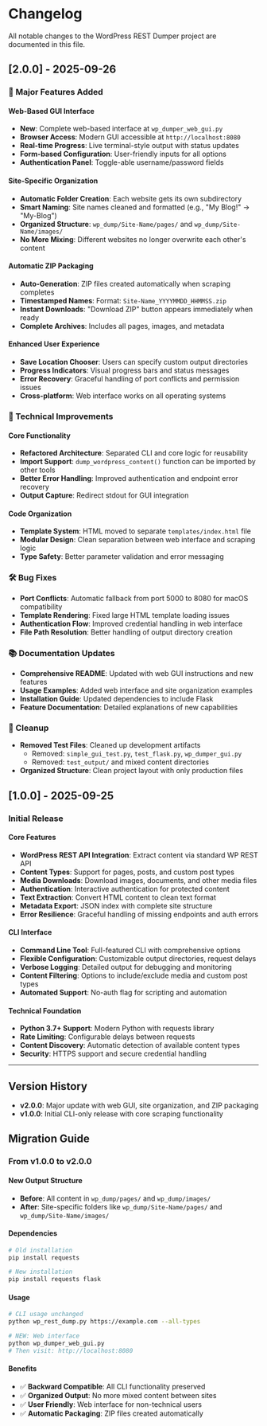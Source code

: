 # Changelog

All notable changes to the WordPress REST Dumper project are documented in this file.

## [2.0.0] - 2025-09-26

### 🎉 Major Features Added

#### Web-Based GUI Interface
- **New**: Complete web-based interface at `wp_dumper_web_gui.py`
- **Browser Access**: Modern GUI accessible at `http://localhost:8080`
- **Real-time Progress**: Live terminal-style output with status updates
- **Form-based Configuration**: User-friendly inputs for all options
- **Authentication Panel**: Toggle-able username/password fields

#### Site-Specific Organization
- **Automatic Folder Creation**: Each website gets its own subdirectory
- **Smart Naming**: Site names cleaned and formatted (e.g., "My Blog!" → "My-Blog")
- **Organized Structure**: `wp_dump/Site-Name/pages/` and `wp_dump/Site-Name/images/`
- **No More Mixing**: Different websites no longer overwrite each other's content

#### Automatic ZIP Packaging
- **Auto-Generation**: ZIP files created automatically when scraping completes
- **Timestamped Names**: Format: `Site-Name_YYYYMMDD_HHMMSS.zip`
- **Instant Downloads**: "Download ZIP" button appears immediately when ready
- **Complete Archives**: Includes all pages, images, and metadata

#### Enhanced User Experience
- **Save Location Chooser**: Users can specify custom output directories
- **Progress Indicators**: Visual progress bars and status messages
- **Error Recovery**: Graceful handling of port conflicts and permission issues
- **Cross-platform**: Web interface works on all operating systems

### 🔧 Technical Improvements

#### Core Functionality
- **Refactored Architecture**: Separated CLI and core logic for reusability
- **Import Support**: `dump_wordpress_content()` function can be imported by other tools
- **Better Error Handling**: Improved authentication and endpoint error recovery
- **Output Capture**: Redirect stdout for GUI integration

#### Code Organization
- **Template System**: HTML moved to separate `templates/index.html` file
- **Modular Design**: Clean separation between web interface and scraping logic
- **Type Safety**: Better parameter validation and error messaging

### 🛠️ Bug Fixes
- **Port Conflicts**: Automatic fallback from port 5000 to 8080 for macOS compatibility
- **Template Rendering**: Fixed large HTML template loading issues
- **Authentication Flow**: Improved credential handling in web interface
- **File Path Resolution**: Better handling of output directory creation

### 📚 Documentation Updates
- **Comprehensive README**: Updated with web GUI instructions and new features
- **Usage Examples**: Added web interface and site organization examples
- **Installation Guide**: Updated dependencies to include Flask
- **Feature Documentation**: Detailed explanations of new capabilities

### 🧹 Cleanup
- **Removed Test Files**: Cleaned up development artifacts
  - Removed: `simple_gui_test.py`, `test_flask.py`, `wp_dumper_gui.py`
  - Removed: `test_output/` and mixed content directories
- **Organized Structure**: Clean project layout with only production files

## [1.0.0] - 2025-09-25

### Initial Release

#### Core Features
- **WordPress REST API Integration**: Extract content via standard WP REST API
- **Content Types**: Support for pages, posts, and custom post types
- **Media Downloads**: Download images, documents, and other media files
- **Authentication**: Interactive authentication for protected content
- **Text Extraction**: Convert HTML content to clean text format
- **Metadata Export**: JSON index with complete site structure
- **Error Resilience**: Graceful handling of missing endpoints and auth errors

#### CLI Interface
- **Command Line Tool**: Full-featured CLI with comprehensive options
- **Flexible Configuration**: Customizable output directories, request delays
- **Verbose Logging**: Detailed output for debugging and monitoring
- **Content Filtering**: Options to include/exclude media and custom post types
- **Automated Support**: No-auth flag for scripting and automation

#### Technical Foundation
- **Python 3.7+ Support**: Modern Python with requests library
- **Rate Limiting**: Configurable delays between requests
- **Content Discovery**: Automatic detection of available content types
- **Security**: HTTPS support and secure credential handling

---

## Version History

- **v2.0.0**: Major update with web GUI, site organization, and ZIP packaging
- **v1.0.0**: Initial CLI-only release with core scraping functionality

## Migration Guide

### From v1.0.0 to v2.0.0

#### New Output Structure
- **Before**: All content in `wp_dump/pages/` and `wp_dump/images/`
- **After**: Site-specific folders like `wp_dump/Site-Name/pages/` and `wp_dump/Site-Name/images/`

#### Dependencies
```bash
# Old installation
pip install requests

# New installation  
pip install requests flask
```

#### Usage
```bash
# CLI usage unchanged
python wp_rest_dump.py https://example.com --all-types

# NEW: Web interface
python wp_dumper_web_gui.py
# Then visit: http://localhost:8080
```

#### Benefits
- ✅ **Backward Compatible**: All CLI functionality preserved
- ✅ **Organized Output**: No more mixed content between sites
- ✅ **User Friendly**: Web interface for non-technical users
- ✅ **Automatic Packaging**: ZIP files created automatically